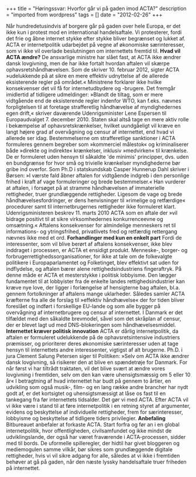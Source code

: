 +++
title = "Høringssvar:  Hvorfor går vi på gaden imod ACTA?"
description = "imported from wordpress"
tags = []
date = "2012-02-26"
+++

Når hundredetusindvis af borgere går på gaden over hele Europa, er det ikke
kun i protest mod en international handelsaftale. Vi protesterer, fordi det
frie og åbne internet stykke efter stykke bliver begrænset og lukket af. ACTA
er internetpolitik udarbejdet på vegne af økonomiske særinteresser, som vi
ikke vil overlade beslutningen om internettets fremtid til. **Hvad vil ACTA
ændre?** De ansvarlige ministre har slået fast, at ACTA ikke ændrer dansk
lovgivning, men de har ikke fortalt hvordan aftalen vil skærpe
ophavsretshåndhævelsen. Som de skriver 10. februar 2012, sigter ACTA
»udelukkende på at sikre en mere effektiv udnyttelse af de allerede
eksisterende regler på området.« Ministrene forklarer ikke hvilke konsekvenser
det vil få for internetudbydere og -brugere. Det fremgår imidlertid af
tidligere udmeldinger: »Blandt de tiltag, som er mere vidtgående end de
eksisterende regler indenfor WTO, kan f.eks. nævnes forpligtelsen til at
foretage strafferetlig håndhævelse af myndighedernes egen drift,« skriver
daværende Udenrigsminister Lene Espersen til Europaudvalget 7. december 2010.
Staten skal altså tage en mere aktiv rolle i bekæmpelse af
ophavsretskrænkelser, hvilket uundgåeligt vil kræve en langt højere grad af
overvågning og censur af internettet, end hvad vi allerede ser idag.
Bestemmelserne om strafferetlige sanktioner i ACTA formuleres gennem begreber
som »kommerciel målestok« og kriminaliserer både »direkte og indirekte«
krænkelser, inklusiv »medvirken« til krænkelse. De er formuleret uden hensyn
til såkaldte 'de minimis' principper, dvs. uden en bundgrænse for hvor små og
trivielle krænkelser myndighederne bør gribe ind overfor. Som Ph.D i
statskundskab Casper Hunnerup Dahl skriver i Børsen: »I værste fald åbner
aftalen for vidtgående indgreb i den personlige frihed i kraft af vage
formuleringer og brede bestemmelser.« Han vurderer at aftalen, i forsøget på
at stramme håndhævelsen af immaterielle rettigheder, truer grundlæggende
rettigheder. Ligesom de vage og brede håndhævelsesfordringer, er dens
henvisninger til »rimelige og retfærdige« procedurer samt til
internetbrugernes rettigheder ikke formuleret klart. Udenrigsministeren
beskrev 11. marts 2010 ACTA som en aftale der »vil bidrage positivt til at
sikre virksomhedernes konkurrenceevne og omsætning.« Aftalens konsekvenser for
almindelige menneskers ret til informations- og ytringsfrihed, privatlivets
fred og retfærdig rettergang nævnes ikke med et ord. **Forhandlinger med kun
en enkelt part** Fordi de interessenter, som vil blive berørt af aftalens
konsekvenser, ikke blev inddraget i processen, er ACTA et ensidigt produkt.
Menneske-, borger- og forbrugerrettighedssorganisationer, for ikke at tale om
de folkevalgte politikere i Europaparlamentet og Folketinget, blev effektivt
sat uden for indflydelse, og aftalen bærer alene rettighedsindustriens
fingeraftryk. På denne måde er ACTA et mesterstykke i politisk lobbyisme. Den
lægger fundamentet til at lobbyister fra de enkelte landes
rettighedsindustrier kan kræve nye love, der ligger i forlængelse af
hensigterne bag aftalen, bl.a. gennem fortolkninger af aftalens mange
uklarheder. Således samler ACTA kræfterne fra alle de forslag til »effektiv
håndhævelse« der for tiden bliver foreslået og indført i forskellige EU-lande
og som alle bygger på overvågning af internetbrugere og censur af internettet.
I Danmark er det tilfældet med den såkaldte brevmodel, såvel som det skråplan
af censur, der er blevet lagt ud med DNS-blokeringen som håndhævelsesmiddel.
**Internettet kræver politisk innovation** ACTA er dårlig internetpolitik, da
aftalen er formuleret udelukkende på de ophavsretsintensive industriers
præmisser, og prioriterer deres økonomiske særinteresser uden at tage hensyn
til internettets andre interessenter, vigtigst af alt brugerne. Ph.D. i jura
Clement Salung Petersen siger til Politiken: »Selv om ACTA ikke ændrer dansk
lovgivning, så risikerer den at blive en spændetrøje for Danmark. For når
først vi har tiltrådt traktaten, vil det blive svært at ændre vores lovgivning
i fremtiden, selv om den kan være uhensigtsmæssig om 5 eller 10 år« I
betragtning af hvad internettet har budt på gennem to årtier, en udvikling som
også musik-, film- og en lang række andre brancher har nydt godt af, er det
kortsigtet og uhensigtsmæssigt at låse os fast til en tankegang fra før
internettets tidsalder. Det gør vi med ACTA. Efter ACTA vil vi ikke være i
stand til at føre internetpolitik i en retning styret af argumenter, evidens
og beskyttelse af individuelle rettigheder, frem for særinteresser, lobbyisme
og beskyttelse af tidligere tiders privilegier. **Anbefaling** Bitbureauet
anbefaler at forkaste ACTA. Start forfra og før an i en global
internetpolitik, hvor offentligheden, civilsamfundet og ikke mindst de
udviklingslande, der også har været fraværende i ACTA-processen, sidder med
til bords. De uformelle spilleregler, der hidtil har givet bloggeren og
mediemogulen samme vilkår, bør sikres som grundlæggende digitale rettigheder,
hvis vi vil sikre adgang for alle, således at vi ikke i fremtiden behøver at
gå på gaden, når den næste lyssky handelsaftale truer friheden på internettet.

